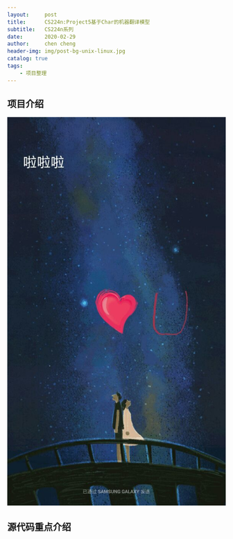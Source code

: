 ```yaml
---
layout:     post
title:      CS224n:Project5基于Char的机器翻译模型
subtitle:   CS224n系列
date:       2020-02-29
author:     chen cheng
header-img: img/post-bg-unix-linux.jpg
catalog: true
tags:
    - 项目整理
---
```


## 项目介绍

![phonedest.jpg](/img/swx/phonedest.jpg)


## 源代码重点介绍